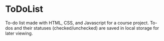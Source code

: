 # ToDoList
 
To-do list made with HTML, CSS, and Javascript for a course project. 
To-dos and their statuses (checked/unchecked) are saved in local storage for later viewing.
